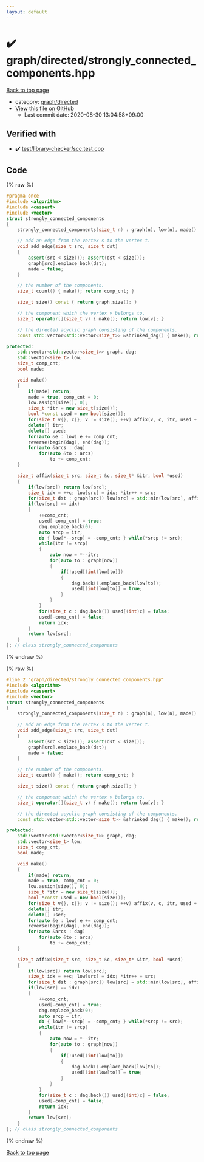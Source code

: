 ```yaml
---
layout: default
---
```


<!-- mathjax config similar to math.stackexchange -->
<script type="text/javascript" async
  src="https://cdnjs.cloudflare.com/ajax/libs/mathjax/2.7.5/MathJax.js?config=TeX-MML-AM_CHTML">
</script>
<script type="text/x-mathjax-config">
  MathJax.Hub.Config({
    TeX: { equationNumbers: { autoNumber: "AMS" }},
    tex2jax: {
      inlineMath: [ ['$','$'] ],
      processEscapes: true
    },
    "HTML-CSS": { matchFontHeight: false },
    displayAlign: "left",
    displayIndent: "2em"
  });
</script>

<script type="text/javascript" src="https://cdnjs.cloudflare.com/ajax/libs/jquery/3.4.1/jquery.min.js"></script>
<script src="https://cdn.jsdelivr.net/npm/jquery-balloon-js@1.1.2/jquery.balloon.min.js" integrity="sha256-ZEYs9VrgAeNuPvs15E39OsyOJaIkXEEt10fzxJ20+2I=" crossorigin="anonymous"></script>
<script type="text/javascript" src="../../../assets/js/copy-button.js"></script>
<link rel="stylesheet" href="../../../assets/css/copy-button.css" />


# :heavy_check_mark: graph/directed/strongly_connected_components.hpp

<a href="../../../index.html">Back to top page</a>

* category: <a href="../../../index.html#969c55f60d4e435b31ce9719112e0fcf">graph/directed</a>
* <a href="{{ site.github.repository_url }}/blob/master/graph/directed/strongly_connected_components.hpp">View this file on GitHub</a>
    - Last commit date: 2020-08-30 13:04:58+09:00




## Verified with

* :heavy_check_mark: <a href="../../../verify/test/library-checker/scc.test.cpp.html">test/library-checker/scc.test.cpp</a>


## Code

<a id="unbundled"></a>
{% raw %}
```cpp
#pragma once
#include <algorithm>
#include <cassert>
#include <vector>
struct strongly_connected_components
{
    strongly_connected_components(size_t n) : graph(n), low(n), made() {}

    // add an edge from the vertex s to the vertex t.
    void add_edge(size_t src, size_t dst)
    {
        assert(src < size()); assert(dst < size());
        graph[src].emplace_back(dst);
        made = false;
    }

    // the number of the components.
    size_t count() { make(); return comp_cnt; }

    size_t size() const { return graph.size(); }

    // the component which the vertex v belongs to.
    size_t operator[](size_t v) { make(); return low[v]; }

    // the directed acyclic graph consisting of the components.
    const std::vector<std::vector<size_t>> &shrinked_dag() { make(); return dag; }

protected:
    std::vector<std::vector<size_t>> graph, dag;
    std::vector<size_t> low;
    size_t comp_cnt;
    bool made;

    void make()
    {
        if(made) return;
        made = true, comp_cnt = 0;
        low.assign(size(), 0);
        size_t *itr = new size_t[size()];
        bool *const used = new bool[size()];
        for(size_t v{}, c{}; v != size(); ++v) affix(v, c, itr, used + size());
        delete[] itr;
        delete[] used;
        for(auto &e : low) e += comp_cnt;
        reverse(begin(dag), end(dag));
        for(auto &arcs : dag)
            for(auto &to : arcs)
                to += comp_cnt;
    }

    size_t affix(size_t src, size_t &c, size_t* &itr, bool *used)
    {
        if(low[src]) return low[src];
        size_t idx = ++c; low[src] = idx; *itr++ = src;
        for(size_t dst : graph[src]) low[src] = std::min(low[src], affix(dst, c, itr, used));
        if(low[src] == idx)
        {
            ++comp_cnt;
            used[-comp_cnt] = true;
            dag.emplace_back(0);
            auto srcp = itr;
            do { low[*--srcp] = -comp_cnt; } while(*srcp != src);
            while(itr != srcp)
            {
                auto now = *--itr;
                for(auto to : graph[now])
                {
                    if(!used[(int)low[to]])
                    {
                        dag.back().emplace_back(low[to]);
                        used[(int)low[to]] = true;
                    }
                }
            }
            for(size_t c : dag.back()) used[(int)c] = false;
            used[-comp_cnt] = false;
            return idx;
        }
        return low[src];
    }
}; // class strongly_connected_components

```
{% endraw %}

<a id="bundled"></a>
{% raw %}
```cpp
#line 2 "graph/directed/strongly_connected_components.hpp"
#include <algorithm>
#include <cassert>
#include <vector>
struct strongly_connected_components
{
    strongly_connected_components(size_t n) : graph(n), low(n), made() {}

    // add an edge from the vertex s to the vertex t.
    void add_edge(size_t src, size_t dst)
    {
        assert(src < size()); assert(dst < size());
        graph[src].emplace_back(dst);
        made = false;
    }

    // the number of the components.
    size_t count() { make(); return comp_cnt; }

    size_t size() const { return graph.size(); }

    // the component which the vertex v belongs to.
    size_t operator[](size_t v) { make(); return low[v]; }

    // the directed acyclic graph consisting of the components.
    const std::vector<std::vector<size_t>> &shrinked_dag() { make(); return dag; }

protected:
    std::vector<std::vector<size_t>> graph, dag;
    std::vector<size_t> low;
    size_t comp_cnt;
    bool made;

    void make()
    {
        if(made) return;
        made = true, comp_cnt = 0;
        low.assign(size(), 0);
        size_t *itr = new size_t[size()];
        bool *const used = new bool[size()];
        for(size_t v{}, c{}; v != size(); ++v) affix(v, c, itr, used + size());
        delete[] itr;
        delete[] used;
        for(auto &e : low) e += comp_cnt;
        reverse(begin(dag), end(dag));
        for(auto &arcs : dag)
            for(auto &to : arcs)
                to += comp_cnt;
    }

    size_t affix(size_t src, size_t &c, size_t* &itr, bool *used)
    {
        if(low[src]) return low[src];
        size_t idx = ++c; low[src] = idx; *itr++ = src;
        for(size_t dst : graph[src]) low[src] = std::min(low[src], affix(dst, c, itr, used));
        if(low[src] == idx)
        {
            ++comp_cnt;
            used[-comp_cnt] = true;
            dag.emplace_back(0);
            auto srcp = itr;
            do { low[*--srcp] = -comp_cnt; } while(*srcp != src);
            while(itr != srcp)
            {
                auto now = *--itr;
                for(auto to : graph[now])
                {
                    if(!used[(int)low[to]])
                    {
                        dag.back().emplace_back(low[to]);
                        used[(int)low[to]] = true;
                    }
                }
            }
            for(size_t c : dag.back()) used[(int)c] = false;
            used[-comp_cnt] = false;
            return idx;
        }
        return low[src];
    }
}; // class strongly_connected_components

```
{% endraw %}

<a href="../../../index.html">Back to top page</a>

